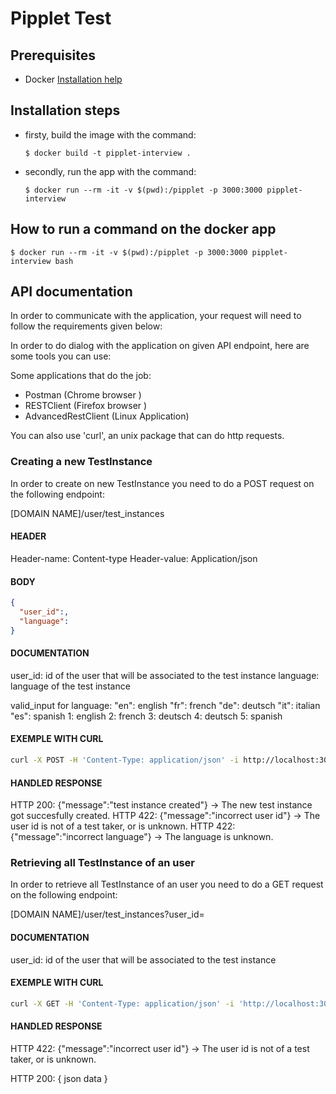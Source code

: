 # Pipplet Test

## Prerequisites

- Docker [Installation help](https://docs.docker.com/get-docker/)

## Installation steps

- firsty, build the image with the command:

  ```
  $ docker build -t pipplet-interview .
  ```

- secondly, run the app with the command:

  ```
  $ docker run --rm -it -v $(pwd):/pipplet -p 3000:3000 pipplet-interview
  ```

## How to run a command on the docker app

  ```
  $ docker run --rm -it -v $(pwd):/pipplet -p 3000:3000 pipplet-interview bash
  ```

## API documentation

In order to communicate with the application, your request will need to follow the requirements given below:

In order to do dialog with the application on given API endpoint, here are some tools you can use:

Some applications that do the job:
- Postman (Chrome browser )
- RESTClient (Firefox browser )
- AdvancedRestClient (Linux Application)

You can also use 'curl', an unix package that can do http requests.

### Creating a new TestInstance

In order to create on new TestInstance you need to do a POST request on the following endpoint:

[DOMAIN NAME]/user/test_instances

#### HEADER

Header-name: Content-type
Header-value: Application/json

#### BODY

```json
{
  "user_id":,
  "language":
}
```

#### DOCUMENTATION

user_id: id of the user that will be associated to the test instance
language: language of the test instance

valid_input for language:
"en": english
"fr": french
"de": deutsch
"it": italian
"es": spanish
1: english
2: french
3: deutsch
4: deutsch
5: spanish

#### EXEMPLE WITH CURL

```bash
curl -X POST -H 'Content-Type: application/json' -i http://localhost:3000/user/test_instances --data '{ "user_id": 1, "language": 1 }'
```

#### HANDLED RESPONSE

HTTP 200: {"message":"test instance created"} -> The new test instance got succesfully created.
HTTP 422: {"message":"incorrect user id"} -> The user id is not of a test taker, or is unknown.
HTTP 422: {"message":"incorrect language"} -> The language is unknown.

### Retrieving all TestInstance of an user

In order to retrieve all TestInstance of an user you need to do a GET request on the following endpoint:

[DOMAIN NAME]/user/test_instances?user_id=

#### DOCUMENTATION

user_id: id of the user that will be associated to the test instance

#### EXEMPLE WITH CURL

```bash
curl -X GET -H 'Content-Type: application/json' -i 'http://localhost:3000/user/test_instances?user_id=1'
```

#### HANDLED RESPONSE

HTTP 422: {"message":"incorrect user id"} -> The user id is not of a test taker, or is unknown.

HTTP 200: { json data }
